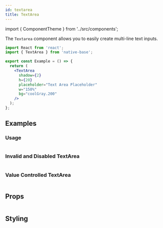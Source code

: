 ```yaml
---
id: textarea
title: TextArea
---
```


import { ComponentTheme } from '../src/components';

The `Textarea` component allows you to easily create multi-line text inputs.

```jsx isShowcase
import React from 'react';
import { TextArea } from 'native-base';

export const Example = () => {
  return (
    <TextArea
      shadow={2}
      h={20}
      placeholder="Text Area Placeholder"
      w="150%"
      bg="coolGray.200"
    />
  );
};
```

## Examples

### Usage

```ComponentSnackPlayer path=components,primitives,TextArea,basic.tsx

```

### Invalid and Disabled TextArea

```ComponentSnackPlayer path=components,primitives,TextArea,invalid.tsx

```

### Value Controlled TextArea

```ComponentSnackPlayer path=components,primitives,TextArea,value.tsx

```

## Props

```ComponentPropTable path=primitives,TextArea,index.tsx

```

## Styling

<ComponentTheme name="textArea"  fileName="textarea" />
